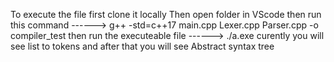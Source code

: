 To execute the file first clone it locally 
Then open folder in VScode 
then run this command ------>   g++ -std=c++17 main.cpp Lexer.cpp Parser.cpp -o compiler_test
then run the executeable file ------>    ./a.exe
curently you will see list to tokens 
and after that you will see Abstract syntax tree

